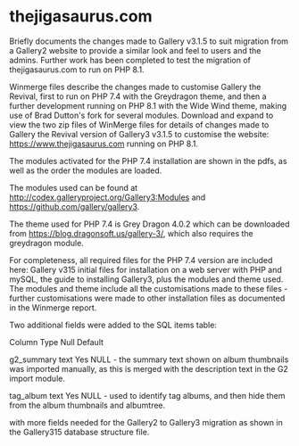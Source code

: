 # thejigasaurus.com

Briefly documents the changes made to Gallery v3.1.5 to suit migration from a Gallery2 website to provide a similar look and feel to users and the admins. Further work has been completed to test the migration of thejigasaurus.com to run on PHP 8.1.

Winmerge files describe the changes made to customise Gallery the Revival, first to run on PHP 7.4 with the Greydragon theme, and then a further development running on PHP 8.1 with the Wide Wind theme, making use of Brad Dutton's fork for several modules. Download and expand to view the two zip files of WinMerge files for details of changes made to Gallery the Revival version of Gallery3 v3.1.5 to customise the website: https://www.thejigasaurus.com running on PHP 8.1.

The modules activated for the PHP 7.4 installation are shown in the pdfs, as well as the order the modules are loaded. 

The modules used can be found at http://codex.galleryproject.org/Gallery3:Modules and https://github.com/gallery/gallery3. 

The theme used for PHP 7.4 is Grey Dragon 4.0.2 which can be downloaded from https://blog.dragonsoft.us/gallery-3/, which also requires the greydragon module.

For completeness, all required files for the PHP 7.4 version are included here: Gallery v315 initial files for installation on a web server with PHP and mySQL, the guide to installing Gallery3, plus the modules and theme used. The modules and theme include all the customisations made to these files - further customisations were made to other installation files as documented in the Winmerge report. 

Two additional fields were added to the SQL items table:

Column	    Type	Null	Default

g2_summary	text	Yes	  NULL - the summary text shown on album thumbnails was imported manually, as this is merged with the description text in the G2 import module.

tag_album	  text	Yes	  NULL - used to identify tag albums, and then hide them from the album thumbnails and albumtree.

with more fields needed for the Gallery2 to Gallery3 migration as shown in the Gallery315 database structure file.
